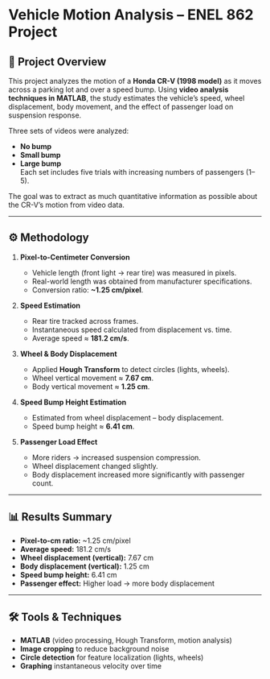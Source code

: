 # Vehicle Motion Analysis – ENEL 862 Project  

## 📌 Project Overview  
This project analyzes the motion of a **Honda CR-V (1998 model)** as it moves across a parking lot and over a speed bump. Using **video analysis techniques in MATLAB**, the study estimates the vehicle’s speed, wheel displacement, body movement, and the effect of passenger load on suspension response.  

Three sets of videos were analyzed:  
- **No bump**  
- **Small bump**  
- **Large bump**  
Each set includes five trials with increasing numbers of passengers (1–5).  

The goal was to extract as much quantitative information as possible about the CR-V’s motion from video data.  

---

## ⚙️ Methodology  
1. **Pixel-to-Centimeter Conversion**  
   - Vehicle length (front light → rear tire) was measured in pixels.  
   - Real-world length was obtained from manufacturer specifications.  
   - Conversion ratio: **~1.25 cm/pixel**.  

2. **Speed Estimation**  
   - Rear tire tracked across frames.  
   - Instantaneous speed calculated from displacement vs. time.  
   - Average speed ≈ **181.2 cm/s**.  

3. **Wheel & Body Displacement**  
   - Applied **Hough Transform** to detect circles (lights, wheels).  
   - Wheel vertical movement ≈ **7.67 cm**.  
   - Body vertical movement ≈ **1.25 cm**.  

4. **Speed Bump Height Estimation**  
   - Estimated from wheel displacement – body displacement.  
   - Speed bump height ≈ **6.41 cm**.  

5. **Passenger Load Effect**  
   - More riders → increased suspension compression.  
   - Wheel displacement changed slightly.  
   - Body displacement increased more significantly with passenger count.  

---

## 📊 Results Summary  
- **Pixel-to-cm ratio:** ~1.25 cm/pixel  
- **Average speed:** 181.2 cm/s  
- **Wheel displacement (vertical):** 7.67 cm  
- **Body displacement (vertical):** 1.25 cm  
- **Speed bump height:** 6.41 cm  
- **Passenger effect:** Higher load → more body displacement  

---

## 🛠️ Tools & Techniques  
- **MATLAB** (video processing, Hough Transform, motion analysis)  
- **Image cropping** to reduce background noise  
- **Circle detection** for feature localization (lights, wheels)  
- **Graphing** instantaneous velocity over time  

